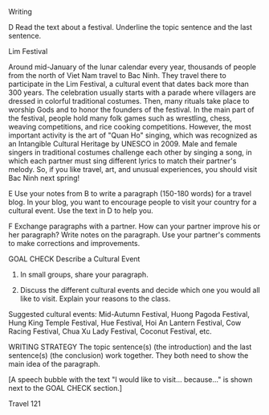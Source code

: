 Writing

D Read the text about a festival. Underline the topic sentence and the last sentence.

Lim Festival

Around mid-January of the lunar calendar every year, thousands of people from the north of Viet Nam travel to Bac Ninh. They travel there to participate in the Lim Festival, a cultural event that dates back more than 300 years. The celebration usually starts with a parade where villagers are dressed in colorful traditional costumes. Then, many rituals take place to worship Gods and to honor the founders of the festival. In the main part of the festival, people hold many folk games such as wrestling, chess, weaving competitions, and rice cooking competitions. However, the most important activity is the art of "Quan Ho" singing, which was recognized as an Intangible Cultural Heritage by UNESCO in 2009. Male and female singers in traditional costumes challenge each other by singing a song, in which each partner must sing different lyrics to match their partner's melody. So, if you like travel, art, and unusual experiences, you should visit Bac Ninh next spring!

E Use your notes from B to write a paragraph (150-180 words) for a travel blog. In your blog, you want to encourage people to visit your country for a cultural event. Use the text in D to help you.

F Exchange paragraphs with a partner. How can your partner improve his or her paragraph? Write notes on the paragraph. Use your partner's comments to make corrections and improvements.

GOAL CHECK Describe a Cultural Event

1. In small groups, share your paragraph.

2. Discuss the different cultural events and decide which one you would all like to visit. Explain your reasons to the class.

Suggested cultural events: Mid-Autumn Festival, Huong Pagoda Festival, Hung King Temple Festival, Hue Festival, Hoi An Lantern Festival, Cow Racing Festival, Chua Xu Lady Festival, Coconut Festival, etc.

WRITING STRATEGY
The topic sentence(s) (the introduction) and the last sentence(s) (the conclusion) work together. They both need to show the main idea of the paragraph.

[A speech bubble with the text "I would like to visit... because..." is shown next to the GOAL CHECK section.]

Travel 121